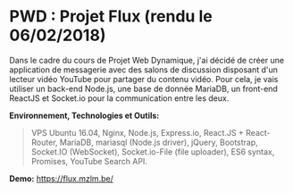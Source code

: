PWD : Projet Flux (rendu le 06/02/2018)
====

Dans le cadre du cours de Projet Web Dynamique, j'ai décidé de créer une application de messagerie avec des salons de discussion disposant d'un lecteur vidéo YouTube pour partager du contenu vidéo. Pour cela, je vais utiliser un back-end Node.js, une base de donnée MariaDB, un front-end ReactJS et Socket.io pour la communication entre les deux.

**Environnement, Technologies et Outils:**
> VPS Ubuntu 16.04, Nginx, Node.js, Express.io, React.JS + React-Router, MariaDB, mariasql (Node.js driver), jQuery, Bootstrap, Socket.IO (WebSocket), Socket.io-File (file uploader), ES6 syntax, Promises, YouTube Search API.

**Demo:** https://flux.mzlm.be/

  
